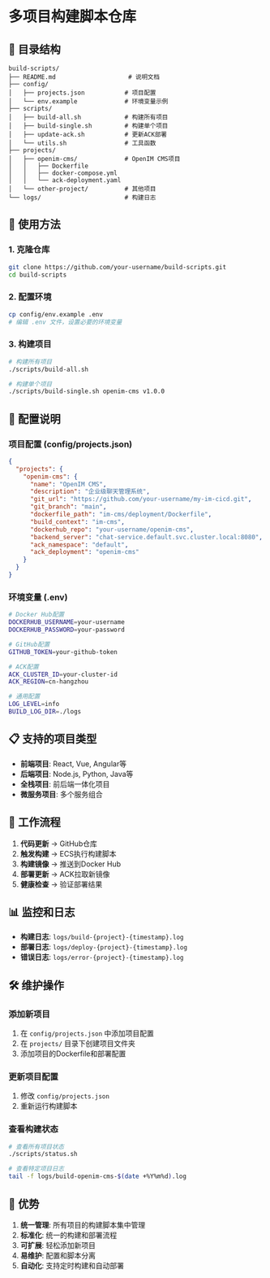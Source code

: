 # 多项目构建脚本仓库

## 📁 **目录结构**

```
build-scripts/
├── README.md                    # 说明文档
├── config/
│   ├── projects.json           # 项目配置
│   └── env.example             # 环境变量示例
├── scripts/
│   ├── build-all.sh            # 构建所有项目
│   ├── build-single.sh         # 构建单个项目
│   ├── update-ack.sh           # 更新ACK部署
│   └── utils.sh                # 工具函数
├── projects/
│   ├── openim-cms/             # OpenIM CMS项目
│   │   ├── Dockerfile
│   │   ├── docker-compose.yml
│   │   └── ack-deployment.yaml
│   └── other-project/          # 其他项目
└── logs/                       # 构建日志
```

## 🚀 **使用方法**

### **1. 克隆仓库**
```bash
git clone https://github.com/your-username/build-scripts.git
cd build-scripts
```

### **2. 配置环境**
```bash
cp config/env.example .env
# 编辑 .env 文件，设置必要的环境变量
```

### **3. 构建项目**
```bash
# 构建所有项目
./scripts/build-all.sh

# 构建单个项目
./scripts/build-single.sh openim-cms v1.0.0
```

## 🔧 **配置说明**

### **项目配置 (config/projects.json)**
```json
{
  "projects": {
    "openim-cms": {
      "name": "OpenIM CMS",
      "description": "企业级聊天管理系统",
      "git_url": "https://github.com/your-username/my-im-cicd.git",
      "git_branch": "main",
      "dockerfile_path": "im-cms/deployment/Dockerfile",
      "build_context": "im-cms",
      "dockerhub_repo": "your-username/openim-cms",
      "backend_server": "chat-service.default.svc.cluster.local:8080",
      "ack_namespace": "default",
      "ack_deployment": "openim-cms"
    }
  }
}
```

### **环境变量 (.env)**
```bash
# Docker Hub配置
DOCKERHUB_USERNAME=your-username
DOCKERHUB_PASSWORD=your-password

# GitHub配置
GITHUB_TOKEN=your-github-token

# ACK配置
ACK_CLUSTER_ID=your-cluster-id
ACK_REGION=cn-hangzhou

# 通用配置
LOG_LEVEL=info
BUILD_LOG_DIR=./logs
```

## 📋 **支持的项目类型**

- **前端项目**: React, Vue, Angular等
- **后端项目**: Node.js, Python, Java等
- **全栈项目**: 前后端一体化项目
- **微服务项目**: 多个服务组合

## 🔄 **工作流程**

1. **代码更新** → GitHub仓库
2. **触发构建** → ECS执行构建脚本
3. **构建镜像** → 推送到Docker Hub
4. **部署更新** → ACK拉取新镜像
5. **健康检查** → 验证部署结果

## 📊 **监控和日志**

- **构建日志**: `logs/build-{project}-{timestamp}.log`
- **部署日志**: `logs/deploy-{project}-{timestamp}.log`
- **错误日志**: `logs/error-{project}-{timestamp}.log`

## 🛠️ **维护操作**

### **添加新项目**
1. 在 `config/projects.json` 中添加项目配置
2. 在 `projects/` 目录下创建项目文件夹
3. 添加项目的Dockerfile和部署配置

### **更新项目配置**
1. 修改 `config/projects.json`
2. 重新运行构建脚本

### **查看构建状态**
```bash
# 查看所有项目状态
./scripts/status.sh

# 查看特定项目日志
tail -f logs/build-openim-cms-$(date +%Y%m%d).log
```

## 🎯 **优势**

1. **统一管理**: 所有项目的构建脚本集中管理
2. **标准化**: 统一的构建和部署流程
3. **可扩展**: 轻松添加新项目
4. **易维护**: 配置和脚本分离
5. **自动化**: 支持定时构建和自动部署
